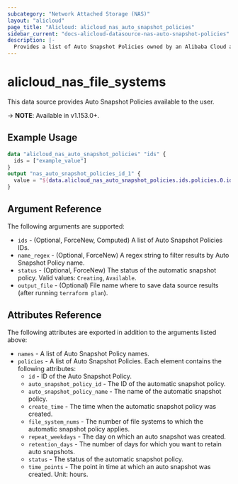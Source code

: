 ```yaml
---
subcategory: "Network Attached Storage (NAS)"
layout: "alicloud"
page_title: "Alicloud: alicloud_nas_auto_snapshot_policies"
sidebar_current: "docs-alicloud-datasource-nas-auto-snapshot-policies"
description: |-
  Provides a list of Auto Snapshot Policies owned by an Alibaba Cloud account.
---
```


# alicloud\_nas_file_systems

This data source provides Auto Snapshot Policies available to the user.

-> **NOTE**: Available in v1.153.0+.

## Example Usage

```terraform
data "alicloud_nas_auto_snapshot_policies" "ids" {
  ids = ["example_value"]
}
output "nas_auto_snapshot_policies_id_1" {
  value = "${data.alicloud_nas_auto_snapshot_policies.ids.policies.0.id}"
}
```
## Argument Reference

The following arguments are supported:

* `ids` - (Optional, ForceNew, Computed)  A list of Auto Snapshot Policies IDs.
* `name_regex` - (Optional, ForceNew) A regex string to filter results by Auto Snapshot Policy name.
* `status` - (Optional, ForceNew) The status of the automatic snapshot policy. Valid values: `Creating`, `Available`.
* `output_file` - (Optional) File name where to save data source results (after running `terraform plan`).

## Attributes Reference

The following attributes are exported in addition to the arguments listed above:

* `names` - A list of Auto Snapshot Policy names.
* `policies` - A list of Auto Snapshot Policies. Each element contains the following attributes:
  * `id` - ID of the Auto Snapshot Policy.
  * `auto_snapshot_policy_id` - The ID of the automatic snapshot policy.
  * `auto_snapshot_policy_name` - The name of the automatic snapshot policy.
  * `create_time` - The time when the automatic snapshot policy was created.
  * `file_system_nums` - The number of file systems to which the automatic snapshot policy applies.
  * `repeat_weekdays` - The day on which an auto snapshot was created.
  * `retention_days` - The number of days for which you want to retain auto snapshots.
  * `status` - The status of the automatic snapshot policy.
  * `time_points` - The point in time at which an auto snapshot was created. Unit: hours.